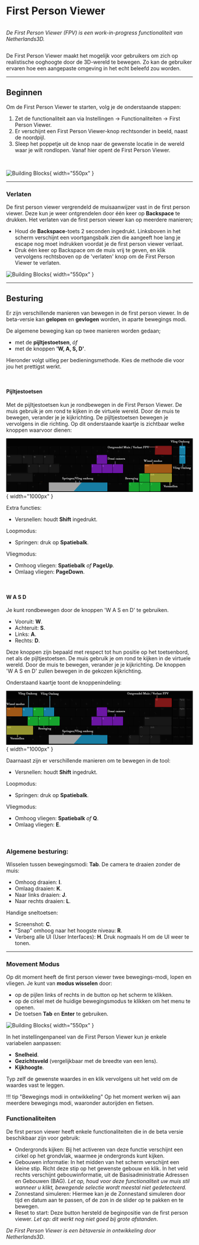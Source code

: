 # First Person Viewer


<div style="display: flex; align-items: flex-start; gap: 15px;" markdown>

*De First Person Viewer (FPV) is een work-in-progress functionaliteit van Netherlands3D.*
</div>

De First Person Viewer maakt het mogelijk voor gebruikers om zich op realistische ooghoogte door de 3D-wereld te bewegen. Zo kan de gebruiker ervaren hoe een aangepaste omgeving in het echt beleefd zou worden.


---
## Beginnen
Om de First Person Viewer te starten, volg je de onderstaande stappen:

1. Zet de functionaliteit aan via Instellingen → Functionaliteiten → First Person Viewer.
2. Er verschijnt een First Person Viewer-knop rechtsonder in beeld, naast de noordpijl.
3. Sleep het poppetje uit de knop naar de gewenste locatie in de wereld waar je wilt rondlopen. Vanaf hier opent de First Person Viewer.

<br>

![Building Blocks](../handleiding/video/fpv_start_drag.gif){ width="550px" }  


---

### Verlaten
De first person viewer vergrendeld de muisaanwijzer vast in de first person viewer. Deze kun je weer ontgrendelen door één keer op **Backspace** te drukken.
Het verlaten van de first person viewer kan op meerdere manieren;

- Houd de **Backspace**-toets 2 seconden ingedrukt. Linksboven in het scherm verschijnt een voortgangsbalk zien die aangeeft hoe lang je escape nog moet indrukken voordat je de first person viewer verlaat.
- Druk één keer op Backspace om de muis vrij te geven, en klik vervolgens rechtsboven op de 'verlaten' knop om de First Person Viewer te verlaten. 

![Building Blocks](../handleiding/video/fpv_verlaten.gif){ width="550px" }  


---

## Besturing
Er zijn verschillende manieren van bewegen in de first person viewer. 
In de beta-versie kan **gelopen** en **gevlogen** worden, in aparte bewegings modi.

De algemene beweging kan op twee manieren worden gedaan;

- met de **pijltjestoetsen**, *óf* 
- met de knoppen **'W, A, S, D'**.

Hieronder volgt uitleg per bedieningsmethode. Kies de methode die voor jou het prettigst werkt.

<br>

#### Pijltjestoetsen
Met de pijltjestoetsen kun je rondbewegen in de First Person Viewer. De muis gebruik je om rond te kijken in de virtuele wereld. Door de muis te bewegen, verander je je kijkrichting. De pijltjestoetsen bewegen je vervolgens in die richting.
Op dit onderstaande kaartje is zichtbaar welke knoppen waarvoor dienen:

![Building Blocks](../handleiding/imgs/FPV_buttonmappingPijlen.png){ width="1000px" }  

Extra functies:

- Versnellen: houdt **Shift** ingedrukt.

Loopmodus:

- Springen: druk op **Spatiebalk**.

Vliegmodus:

- Omhoog vliegen: **Spatiebalk** *of* **PageUp**.
- Omlaag vliegen: **PageDown**.

<br>

#### W A S D
Je kunt rondbewegen door de knoppen 'W A S en D' te gebruiken. 

- Vooruit: **W**.
- Achteruit: **S**.
- Links: **A**.
- Rechts: **D**.

Deze knoppen zijn bepaald met respect tot hun positie op het toetsenbord, net als de pijltjestoetsen. 
De muis gebruik je om rond te kijken in de virtuele wereld. Door de muis te bewegen, verander je je kijkrichting. De knoppen 'W A S en D' zullen bewegen in de gekozen kijkrichting.

Onderstaand kaartje toont de knoppenindeling:

![Building Blocks](../handleiding/imgs/FPV_buttonmappingWASD.png){ width="1000px" }  

Daarnaast zijn er verschillende manieren om te bewegen in de tool:

- Versnellen: houdt **Shift** ingedrukt.

Loopmodus:

- Springen: druk op **Spatiebalk**.

Vliegmodus:

- Omhoog vliegen: **Spatiebalk** *of* **Q**.
- Omlaag vliegen: **E**.

<br>

### Algemene besturing:
Wisselen tussen bewegingsmodi: **Tab**.
De camera te draaien zonder de muis: 

- Omhoog draaien: **I**.
- Omlaag draaien: **K**.
- Naar links draaien: **J**.
- Naar rechts draaien: **L**.

Handige sneltoetsen:

- Screenshot: **C**.
- "Snap" omhoog naar het hoogste niveau: **R**.
- Verberg alle UI (User Interfaces): **H**. Druk nogmaals H om de UI weer te tonen.

---

### Movement Modus
Op dit moment heeft de first person viewer twee bewegings-modi, lopen en vliegen.
Je kunt van **modus wisselen** door:

- op de pijlen links of rechts in de button op het scherm te klikken.
- op de cirkel met de huidige bewegingsmodus te klikken om het menu te openen.
- De toetsen **Tab** en **Enter** te gebruiken.

![Building Blocks](../handleiding/video/fpv_moduswissel.gif){ width="550px" }  


In het instellingenpaneel van de First Person Viewer kun je enkele variabelen aanpassen:
- **Snelheid**.
- **Gezichtsveld** (vergelijkbaar met de breedte van een lens).
- **Kijkhoogte**.

Typ zelf de gewenste waardes in en klik vervolgens uit het veld om de waardes vast te leggen.

!!! tip "Bewegings modi in ontwikkeling"
	Op het moment werken wij aan meerdere bewegings modi, waaronder autorijden en fietsen.

### Functionaliteiten
De first person viewer heeft enkele functionaliteiten die in de beta versie beschikbaar zijn voor gebruik:

- Ondergronds kijken:
Bij het activeren van deze functie verschijnt een cirkel op het grondvlak, waarmee je ondergronds kunt kijken.
- Gebouwen informatie:
In het midden van het scherm verschijnt een kleine stip. Richt deze stip op het gewenste gebouw en klik. In het veld rechts verschijnt gebouwinformatie, uit de Basisadministratie Adressen en Gebouwen (BAG). *Let op, houd voor deze functionaliteit uw muis stil wanneer u klikt, bewegende selectie wordt meestal niet gedetecteerd.*
- Zonnestand simuleren: 
Hiermee kan je de Zonnestand simuleren door tijd en datum aan te passen, of de zon in de slider op te pakken en te bewegen.
- Reset to start: Deze button hersteld de beginpositie van de first person viewer. *Let op: dit werkt nog niet goed bij grote afstanden*.

*De First Person Viewer is een bètaversie in ontwikkeling door Netherlands3D*.

